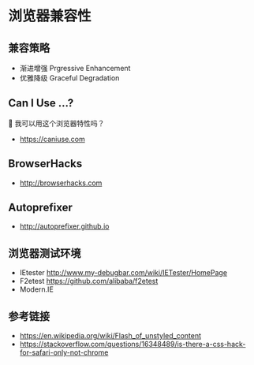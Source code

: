 # 浏览器兼容性

## 兼容策略
* 渐进增强 Prgressive Enhancement
* 优雅降级 Graceful Degradation

## Can I Use ...?
🤔 我可以用这个浏览器特性吗？
* https://caniuse.com

## BrowserHacks
* http://browserhacks.com

## Autoprefixer
* http://autoprefixer.github.io

## 浏览器测试环境
* IEtester http://www.my-debugbar.com/wiki/IETester/HomePage
* F2etest https://github.com/alibaba/f2etest
* Modern.IE

## 参考链接
* https://en.wikipedia.org/wiki/Flash_of_unstyled_content
* https://stackoverflow.com/questions/16348489/is-there-a-css-hack-for-safari-only-not-chrome
